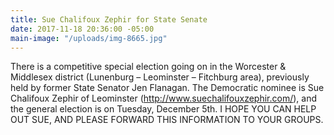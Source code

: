 ```yaml
---
title: Sue Chalifoux Zephir for State Senate
date: 2017-11-18 20:36:00 -05:00
main-image: "/uploads/img-8665.jpg"
---
```


There is a competitive special election going on in the Worcester & Middlesex district (Lunenburg – Leominster – Fitchburg area), previously held by former State Senator Jen Flanagan. The Democratic nominee is Sue Chalifoux Zephir of Leominster (http://www.suechalifouxzephir.com/), and the general election is on Tuesday, December 5th. I HOPE YOU CAN HELP OUT SUE, AND PLEASE FORWARD THIS INFORMATION TO YOUR GROUPS. 